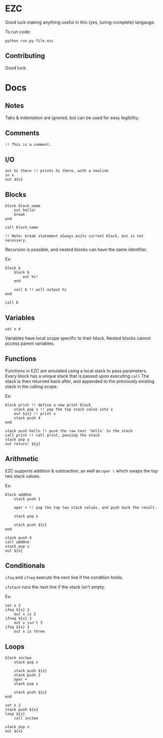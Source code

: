 # EZC

Good luck making anything useful in this (yes, turing-complete) langauge.

To run code:

```
python run.py file.ezc
```

## Contributing

Good luck.

# Docs

## Notes

Tabs & indentation are ignored, but can be used for easy legibility.

## Comments

```
!! This is a comment.
```

## I/O

```
out hi there !! prints hi there, with a newline
in x
out ${x}
```


## Blocks

```
block block_name
	out hello!
	break
end

call block_name

!! Note: break statement always exits current block, but is not necessary.
```

Recursion is possible, and nested blocks can have the same identifier.

Ex:
```
block b
	block b
		out hi!
	end
	
	call b !! will output hi
end

call b
```

## Variables

```
set x 4
```

Variables have local scope specific to their block. Nested blocks cannot access parent variables.

## Functions

Functions in EZC are emulated using a local stack to pass parameters.
Every block has a unique stack that is passed upon executing `call`
The stack is then returned back after, and appended to the previously existing stack in the calling scope.

Ex:
```
block print !! define a new print block
	stack pop x !! pop the top stack value into x
	out ${x} !! print x
	stack push 4
end

stack push hello !! push the raw text 'hello' to the stack
call print !! call print, passing the stack
stack pop y
out return: ${y}
```

## Arithmetic

EZC supports addition & subtraction, as well as `oper \` which swaps the top two stack values.

Ex:
```
block addOne
	stack push 1
	
	oper + !! pop the top two stack values, and push back the result.
	
	stack pop x
	
	stack push ${x}
end

stack push 4
call addOne
stack pop x
out ${x}
```

## Conditionals

`ifeq` and `ifneq` execute the next line if the condition holds.

`ifstack` runs the next line if the stack isn't empty.

Ex:

```
set x 2
ifeq ${x} 2
	out x is 2
ifneq ${x} 3
	out x isn't 3
ifeq ${x} 3
	out x is three
```

## Loops

```
block inctwo
	stack pop x
	
	stack push ${x}
	stack push 2
	oper +
	stack pop x
	
	stack push ${x}
end

set x 2
stack push ${x}
loop ${x}
	call inctwo
	
stack pop x
out ${x}
```